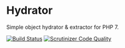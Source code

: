 # Hydrator
Simple object hydrator & extractor for PHP 7.

[![Build Status](https://scrutinizer-ci.com/g/rainbow-cat/hydrator/badges/build.png?b=master)](https://scrutinizer-ci.com/g/rainbow-cat/hydrator/build-status/master)
[![Scrutinizer Code Quality](https://scrutinizer-ci.com/g/rainbow-cat/hydrator/badges/quality-score.png?b=master)](https://scrutinizer-ci.com/g/rainbow-cat/hydrator/?branch=master)